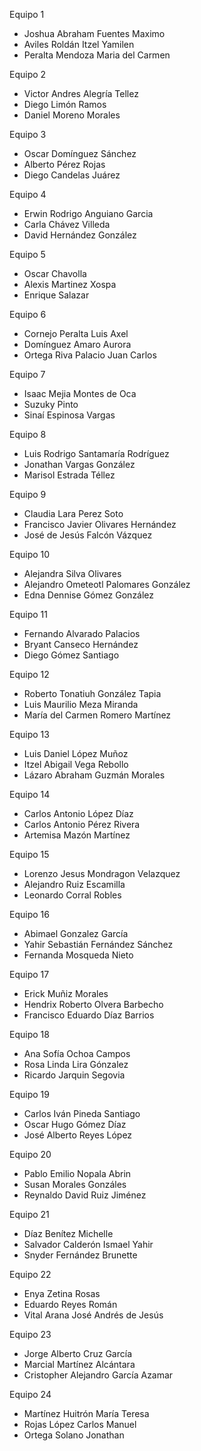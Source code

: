 Equipo 1

+ Joshua Abraham Fuentes Maximo
+ Aviles Roldán Itzel Yamilen
+ Peralta Mendoza Maria del Carmen

Equipo 2

+ Victor Andres Alegría Tellez
+ Diego Limón Ramos
+ Daniel Moreno Morales

Equipo 3

+ Oscar Domínguez Sánchez
+ Alberto Pérez Rojas
+ Diego Candelas Juárez

Equipo 4

+ Erwin Rodrigo Anguiano Garcia 
+ Carla Chávez Villeda 
+ David Hernández González

Equipo 5

+ Oscar Chavolla
+ Alexis Martinez Xospa
+ Enrique Salazar

Equipo 6

+ Cornejo Peralta Luis Axel
+ Domínguez Amaro Aurora
+ Ortega Riva Palacio Juan Carlos

Equipo 7

+ Isaac Mejia Montes de Oca
+ Suzuky Pinto
+ Sinaí Espinosa Vargas

Equipo 8

+ Luis Rodrigo Santamaría Rodríguez
+ Jonathan Vargas González
+ Marisol Estrada Téllez

Equipo 9

+ Claudia Lara Perez Soto
+ Francisco Javier Olivares Hernández
+ José de Jesús Falcón Vázquez

Equipo 10

+ Alejandra Silva Olivares
+ Alejandro Ometeotl Palomares González
+ Edna Dennise Gómez González

Equipo 11

+ Fernando Alvarado Palacios
+ Bryant Canseco Hernández
+ Diego Gómez Santiago

Equipo 12

+ Roberto Tonatiuh González Tapia
+ Luis Maurilio Meza Miranda
+ María del Carmen Romero Martínez

Equipo 13

+ Luis Daniel López Muñoz
+ Itzel Abigail Vega Rebollo
+ Lázaro Abraham Guzmán Morales

Equipo 14

+ Carlos Antonio López Díaz
+ Carlos Antonio Pérez Rivera
+ Artemisa Mazón Martínez

Equipo 15

+ Lorenzo Jesus Mondragon Velazquez 
+ Alejandro Ruiz Escamilla
+ Leonardo Corral Robles

Equipo 16

+ Abimael Gonzalez García
+ Yahir Sebastián Fernández Sánchez 
+ Fernanda Mosqueda Nieto 

Equipo 17

+ Erick Muñiz Morales
+ Hendrix Roberto Olvera Barbecho
+ Francisco Eduardo Díaz Barrios

Equipo 18

+ Ana Sofía Ochoa Campos
+ Rosa Linda Lira Gónzalez
+ Ricardo Jarquin Segovia

Equipo 19

+ Carlos Iván Pineda Santiago
+ Oscar Hugo Gómez Díaz
+ José Alberto Reyes López

Equipo 20

+ Pablo Emilio Nopala Abrin
+ Susan Morales Gonzáles
+ Reynaldo David Ruiz Jiménez

Equipo 21

+ Díaz Benítez Michelle
+ Salvador Calderón Ismael Yahir
+ Snyder Fernández Brunette

Equipo 22

+ Enya Zetina Rosas
+ Eduardo Reyes Román
+ Vital Arana José Andrés de Jesús

Equipo 23

+ Jorge Alberto Cruz García
+ Marcial Martínez Alcántara
+ Cristopher Alejandro García Azamar

Equipo 24

+ Martínez Huitrón María Teresa
+ Rojas López Carlos Manuel
+ Ortega Solano Jonathan
